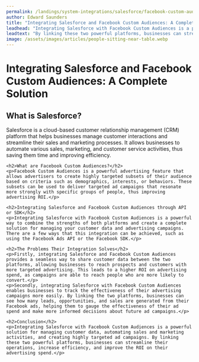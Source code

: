 ```yaml
---
permalink: /landings/system-integrations/salesforce/facebook-custom-audiences
author: Edward Saunders
title: "Integrating Salesforce and Facebook Custom Audiences: A Complete Solution"
leadhead: "Integrating Salesforce with Facebook Custom Audiences is a powerful solution for managing customer data, automating sales and marketing activities, and creating highly targeted ad campaigns"
leadtext: "By linking these two powerful platforms, businesses can streamline their operations, increase efficiency, and improve the ROI on their advertising spend."
image: /assets/images/articles/people-sitting-near-table.webp
---
```

<div class="arttext">	<h1>Integrating Salesforce and Facebook Custom Audiences: A Complete Solution</h1>
	<h2>What is Salesforce?</h2>
	<p>Salesforce is a cloud-based customer relationship management (CRM) platform that helps businesses manage customer interactions and streamline their sales and marketing processes. It allows businesses to automate various sales, marketing, and customer service activities, thus saving them time and improving efficiency.</p>

	<h2>What are Facebook Custom Audiences?</h2>
	<p>Facebook Custom Audiences is a powerful advertising feature that allows advertisers to create highly targeted subsets of their audience based on criteria such as demographics, interests, or behaviors. These subsets can be used to deliver targeted ad campaigns that resonate more strongly with specific groups of people, thus improving advertising ROI.</p>

	<h2>Integrating Salesforce and Facebook Custom Audiences through API or SDK</h2>
	<p>Integrating Salesforce with Facebook Custom Audiences is a powerful way to combine the strengths of both platforms and create a complete solution for managing your customer data and advertising campaigns. There are a few ways that this integration can be achieved, such as using the Facebook Ads API or the Facebook SDK.</p>

	<h2>The Problems Their Integration Solves</h2>
	<p>Firstly, integrating Salesforce and Facebook Custom Audiences provides a seamless way to share customer data between the two platforms, allowing businesses to reach prospects and customers with more targeted advertising. This leads to a higher ROI on advertising spend, as campaigns are able to reach people who are more likely to convert.</p>
	<p>Secondly, integrating Salesforce with Facebook Custom Audiences enables businesses to track the effectiveness of their advertising campaigns more easily. By linking the two platforms, businesses can see how many leads, opportunities, and sales are generated from their Facebook ads, helping them to gauge the effectiveness of their ad spend and make more informed decisions about future ad campaigns.</p>

	<h2>Conclusion</h2>
	<p>Integrating Salesforce with Facebook Custom Audiences is a powerful solution for managing customer data, automating sales and marketing activities, and creating highly targeted ad campaigns. By linking these two powerful platforms, businesses can streamline their operations, increase efficiency, and improve the ROI on their advertising spend.</p>
</div>